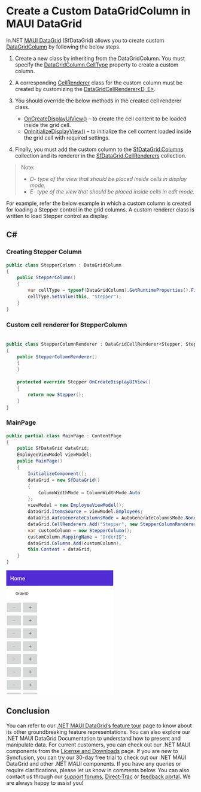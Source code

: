 # Create a Custom DataGridColumn in MAUI DataGrid
In.NET [MAUI DataGrid](https://www.syncfusion.com/maui-controls/maui-datagrid) (SfDataGrid) allows you to create custom [DataGridColumn](https://help.syncfusion.com/cr/maui/Syncfusion.Maui.DataGrid.DataGridColumn.html) by following the below steps.

1. Create a new class by inheriting from the DataGridColumn. You must specify the [DataGridColumn.CellType](https://help.syncfusion.com/cr/maui/Syncfusion.Maui.DataGrid.DataGridColumn.html#Syncfusion_Maui_DataGrid_DataGridColumn_CellType) property to create a custom column.
2.	A corresponding [CellRenderer](https://help.syncfusion.com/cr/maui/Syncfusion.Maui.DataGrid.SfDataGrid.html#Syncfusion_Maui_DataGrid_SfDataGrid_CellRenderers) class for the custom column must be created by customizing the [DataGridCellRenderer<D, E>](https://help.syncfusion.com/cr/maui/Syncfusion.Maui.DataGrid.DataGridCellRenderer-2.html).
3.	You should override the below methods in the created cell renderer class.
	* [OnCreateDisplayUIView()](https://help.syncfusion.com/cr/maui/Syncfusion.Maui.DataGrid.DataGridCellRenderer-2.html#Syncfusion_Maui_DataGrid_DataGridCellRenderer_2_OnCreateDisplayUIView) – to create the cell content to be loaded inside the grid cell.
    * [OnInitializeDisplayView()](https://help.syncfusion.com/cr/maui/Syncfusion.Maui.DataGrid.DataGridCellRenderer-2.html#Syncfusion_Maui_DataGrid_DataGridCellRenderer_2_OnInitializeDisplayView_Syncfusion_Maui_DataGrid_DataColumnBase__0_) – to initialize the cell content loaded inside the grid cell with required settings.

4.	Finally, you must add the custom column to the [SfDataGrid.Columns](https://help.syncfusion.com/cr/maui/Syncfusion.Maui.DataGrid.SfDataGrid.html#Syncfusion_Maui_DataGrid_SfDataGrid_Columns) collection and its renderer in the [SfDataGrid.CellRenderers](https://help.syncfusion.com/cr/maui/Syncfusion.Maui.DataGrid.SfDataGrid.html#Syncfusion_Maui_DataGrid_SfDataGrid_CellRenderers) collection.

>Note:
>* *D- type of the view that should be placed inside cells in display mode.*
>* *E- type of the view that should be placed inside cells in edit mode.*

For example, refer the below example in which a custom column is created for loading a Stepper control in the grid columns. A custom renderer class is written to load Stepper control as display.

## C#
### Creating Stepper Column
```C#
public class StepperColumn : DataGridColumn
{
    public StepperColumn()
    {
        var cellType = typeof(DataGridColumn).GetRuntimeProperties().FirstOrDefault((property) => property.Name == "CellType");
        cellType.SetValue(this, "Stepper");
    }
}
```
### Custom cell renderer for StepperColumn
```C#

public class StepperColumnRenderer : DataGridCellRenderer<Stepper, Stepper>
{
    public StepperColumnRenderer()
    {
    }

    protected override Stepper OnCreateDisplayUIView()
    {
        return new Stepper();
    }
}
```
### MainPage
```C#
public partial class MainPage : ContentPage
{
    public SfDataGrid dataGrid;
    EmployeeViewModel viewModel;
    public MainPage()
    {
        InitializeComponent();
        dataGrid = new SfDataGrid() 
        { 
            ColumnWidthMode = ColumnWidthMode.Auto
        };
        viewModel = new EmployeeViewModel();
        dataGrid.ItemsSource = viewModel.Employees;
        dataGrid.AutoGenerateColumnsMode = AutoGenerateColumnsMode.None;
        dataGrid.CellRenderers.Add("Stepper", new StepperColumnRenderer());
        var customColumn = new StepperColumn();
        customColumn.MappingName = "OrderID";
        dataGrid.Columns.Add(customColumn);
        this.Content = dataGrid;
    }	
}
```
![How to create a Custom DataGridColumn](CustomDatagridColumn.png)
## Conclusion
You can refer to our [.NET MAUI DataGrid’s feature tour](https://www.syncfusion.com/maui-controls/maui-datagrid) page to know about its other groundbreaking feature representations. You can also explore our .NET MAUI DataGrid Documentation to understand how to present and manipulate data.
For current customers, you can check out our .NET MAUI components from the [License and Downloads](https://www.syncfusion.com/account/downloads) page. If you are new to Syncfusion, you can try our 30-day free trial to check out our .NET MAUI DataGrid and other .NET MAUI components.
If you have any queries or require clarifications, please let us know in comments below. You can also contact us through our [support forums](https://www.syncfusion.com/forums), [Direct-Trac](https://support.syncfusion.com/account/login?ReturnUrl=%2Faccount%2Fconnect%2Fauthorize%2Fcallback%3Fclient_id%3Dc54e52f3eb3cde0c3f20474f1bc179ed%26redirect_uri%3Dhttps%253A%252F%252Fsupport.syncfusion.com%252Fagent%252Flogincallback%26response_type%3Dcode%26scope%3Dopenid%2520profile%2520agent.api%2520integration.api%2520offline_access%2520kb.api%26state%3D8db41f98953a4d9ba40407b150ad4cf2%26code_challenge%3DvwHoT64z2h21eP_A9g7JWtr3vp3iPrvSjfh5hN5C7IE%26code_challenge_method%3DS256%26response_mode%3Dquery) or [feedback portal](https://www.syncfusion.com/feedback/maui?control=sfdatagrid). We are always happy to assist you!
